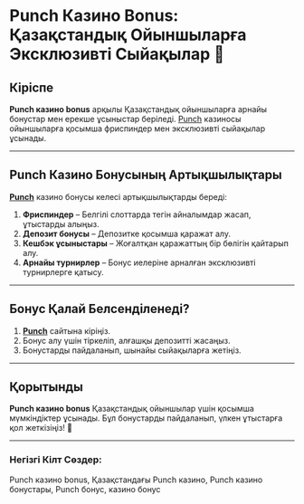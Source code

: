 # Punch Казино Bonus: Қазақстандық Ойыншыларға Эксклюзивті Сыйақылар 🎲

## Кіріспе

**Punch казино bonus** арқылы Қазақстандық ойыншыларға арнайы бонустар мен ерекше ұсыныстар беріледі. [Punch](https://betpunch1.com/d638d6d39) казиносы ойыншыларға қосымша фриспиндер мен эксклюзивті сыйақылар ұсынады.

---

## Punch Казино Бонусының Артықшылықтары

**[Punch](https://betpunch1.com/d638d6d39)** казино бонусы келесі артықшылықтарды береді:

1. **Фриспиндер** – Белгілі слоттарда тегін айналымдар жасап, ұтыстарды алыңыз.
2. **Депозит бонусы** – Депозитке қосымша қаражат алу.
3. **Кешбэк ұсыныстары** – Жоғалтқан қаражаттың бір бөлігін қайтарып алу.
4. **Арнайы турнирлер** – Бонус иелеріне арналған эксклюзивті турнирлерге қатысу.

---

## Бонус Қалай Белсенділенеді?

1. **[Punch](https://betpunch1.com/d638d6d39)** сайтына кіріңіз.
2. Бонус алу үшін тіркеліп, алғашқы депозитті жасаңыз.
3. Бонустарды пайдаланып, шынайы сыйақыларға жетіңіз.

---

## Қорытынды

**Punch казино bonus** Қазақстандық ойыншылар үшін қосымша мүмкіндіктер ұсынады. Бұл бонустарды пайдаланып, үлкен ұтыстарға қол жеткізіңіз! 🎉

---

### Негізгі Кілт Сөздер:
Punch казино bonus, Қазақстандағы Punch казино, Punch казино бонустары, Punch бонус, казино бонус
